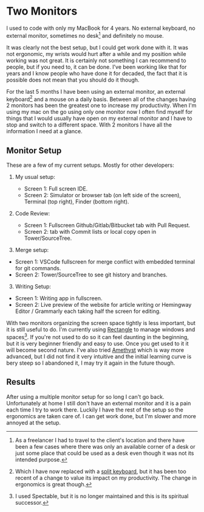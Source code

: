 # Two Monitors

I used to code with only my MacBook for 4 years. No external keyboard, no external monitor, sometimes no desk[^1] and definitely no mouse.

It was clearly not the best setup, but I could get work done with it. It was not ergonomic, my wrists would hurt after a while and my position while working was not great. It is certainly not something I can recommend to people, but if you need to, it can be done. I've been working like that for years and I know people who have done it for decaded, the fact that it is possible does not mean that you should do it though. 

For the last 5 months I have been using an external monitor, an external keyboard[^2] and a mouse on a daily basis.
Between all of the changes having 2 monitors has been the greatest one to increase my productivity. When I'm using my mac on the go using only one monitor now I often find myself for things that I would usually have open on my external monitor and I have to stop and switch to a different space. With 2 monitors I have all the information I need at a glance.

## Monitor Setup

These are a few of my current setups. Mostly for other developers:

1. My usual setup:

   - Screen 1: Full screen IDE.
   - Screen 2: Simulator or browser tab (on left side of the screen), Terminal (top right), Finder (bottom right).

2. Code Review:

   - Screen 1: Fullscreen Github/Gitlab/Bitbucket tab with Pull Request.
   - Screen 2: tab with Commit lists or local copy open in Tower/SourceTree.

3. Merge setup:

  - Screen 1: VSCode fullscreen for merge conflict with embedded terminal for git commands.
  - Screen 2: Tower/SourceTree to see git history and branches.

3. Writing Setup:

  - Screen 1: Writing app in fullscreen.
  - Screen 2: Live preview of the website for article writing or Hemingway Editor / Grammarly each taking half the screen for editing.
  
  With two monitors organizing the screen space tightly is less important, but it is still useful to do. I'm currently using [Rectangle][1] to manage windows and spaces[^3]. If you're not used to do so it can feel daunting in the beginning, but it is very beginner friendly and easy to use. Once you get used to it it will become second nature. I've also tried [Amethyst][2] which is way more advanced, but I did not find it very intuitive and the initial learning curve is bery steep so I abandoned it, I may try it again in the future though.

## Results

After using a multiple monitor setup for so long I can't go back. Unfortunately at home I still don't have an external monitor and it is a pain each time I try to work there. Luckily I have the rest of the setup so the ergonomics are taken care of. I can get work done, but I'm slower and more annoyed at the setup.

[1]: https://github.com/rxhanson/Rectangle
[2]: https://ianyh.com/amethyst/

[^1]: As a freelancer I had to travel to the client's location and there have been a few cases where there was only an available corner of a desk or just some place that could be used as a desk even though it was not its intended purpose.


[^2]: Which I have now replaced with a [split keyboard][1], but it has been too recent of a change to value its impact on my productivity. The change in ergonomics is great though.

[^3]: I used Spectable, but it is no longer maintained and this is its spiritual successor.
